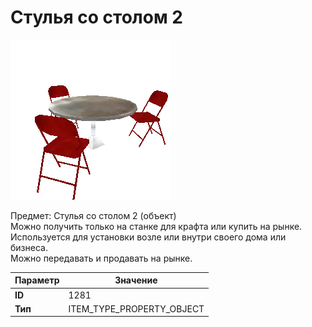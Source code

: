 # Стулья со столом 2

![Item Image](../img/1281.webp?raw=true)

Предмет: Стулья со столом 2 (объект)<br>Можно получить только на станке для крафта или купить на рынке.<br>Используется для установки возле или внутри своего дома или бизнеса.<br>Можно передавать и продавать на рынке.


| Параметр | Значение |
|----------|----------|
| **ID** | 1281 |
| **Тип** | ITEM_TYPE_PROPERTY_OBJECT |

